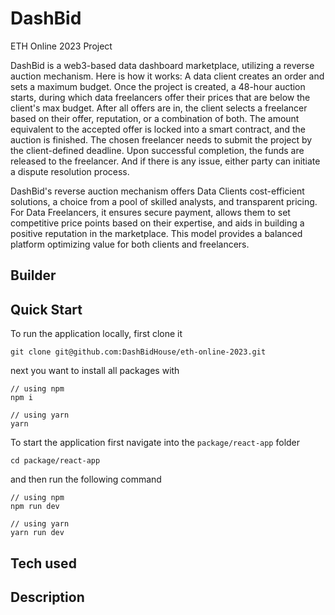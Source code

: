 # DashBid

ETH Online 2023 Project

DashBid is a web3-based data dashboard marketplace, utilizing a reverse auction mechanism.  Here is how it works: A data client creates an order and sets a maximum budget. Once the project is created, a 48-hour auction starts, during which data freelancers offer their prices that are below the client's max budget. After all offers are in, the client selects a freelancer based on their offer, reputation, or a combination of both. The amount equivalent to the accepted offer is locked into a smart contract, and the auction is finished. The chosen freelancer needs to submit the project by the client-defined deadline. Upon successful completion, the funds are released to the freelancer. And if there is any issue, either party can initiate a dispute resolution process.

DashBid's reverse auction mechanism offers Data Clients cost-efficient solutions, a choice from a pool of skilled analysts, and transparent pricing. For Data Freelancers, it ensures secure payment, allows them to set competitive price points based on their expertise, and aids in building a positive reputation in the marketplace. This model provides a balanced platform optimizing value for both clients and freelancers.


## Builder

## Quick Start

To run the application locally, first clone it

```
git clone git@github.com:DashBidHouse/eth-online-2023.git

```

next you want to install all packages with

```
// using npm
npm i

// using yarn
yarn

```

To start the application first navigate into the `package/react-app` folder

```
cd package/react-app
```

and then run the following command

```
// using npm
npm run dev

// using yarn
yarn run dev

```

## Tech used

## Description

```

```
